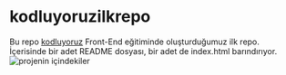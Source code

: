 # kodluyoruzilkrepo
Bu repo [kodluyoruz](https://www.kodluyoruz.org/) Front-End eğitiminde oluşturduğumuz ilk repo. İçerisinde bir adet README dosyası, bir adet de index.html barındırıyor.
![projenin içindekiler](https://wbd.ms/share/v2/aHR0cHM6Ly93aGl0ZWJvYXJkLm1pY3Jvc29mdC5jb20vYXBpL3YxLjAvd2hpdGVib2FyZHMvcmVkZWVtL2E0ZGZiZTE1ZmFiZjQ5MWJiNTk5NzE4ZGRmMzc4ZWQ2X0JCQTcxNzYyLTEyRTAtNDJFMS1CMzI0LTVCMTMxRjQyNEUzRF9kMDhmMTY1MC0xNjY0LTQxNDEtODJkOC05ODEzNDdhYWJiMDE=)